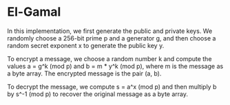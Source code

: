 # El-Gamal

In this implementation, we first generate the public and private keys. We randomly choose a 256-bit prime p and a generator g, and then choose a random secret exponent x to generate the public key y.

To encrypt a message, we choose a random number k and compute the values a = g^k (mod p) and b = m \* y^k (mod p), where m is the message as a byte array. The encrypted message is the pair (a, b).

To decrypt the message, we compute s = a^x (mod p) and then multiply b by s^-1 (mod p) to recover the original message as a byte array.
